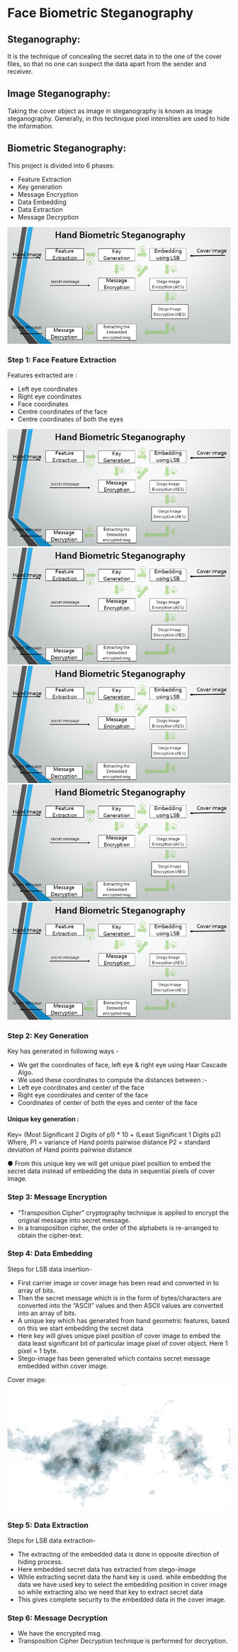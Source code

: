 # Face Biometric Steganography

## Steganography:
It is the technique of concealing the secret data in to the one of the cover files, so that no one can suspect the data apart from the sender and receiver.

## Image Steganography: 
Taking the cover object as image in steganography is known as image steganography. Generally, in this technique pixel intensities are used to hide the information.

## Biometric Steganography:
This project is divided into 6 phases:

- Feature Extraction
- Key generation
- Message Encryption
- Data Embedding
- Data Extraction
- Message Decryption


![block_diagram](https://github.com/anuradha9712/Biometric-Steganography/blob/master/images/flow-chart1.PNG)

### Step 1: Face Feature Extraction
Features extracted are :
- Left eye coordinates
- Right eye coordinates
- Face coordinates
- Centre coordinates of the face
- Centre coordinates of both the eyes

![face-img](https://github.com/anuradha9712/Biometric-Steganography/blob/master/images/flow-chart1.PNG)
![face-img](https://github.com/anuradha9712/Biometric-Steganography/blob/master/images/flow-chart1.PNG)
![face-img](https://github.com/anuradha9712/Biometric-Steganography/blob/master/images/flow-chart1.PNG)
![face-img](https://github.com/anuradha9712/Biometric-Steganography/blob/master/images/flow-chart1.PNG)
![face-img](https://github.com/anuradha9712/Biometric-Steganography/blob/master/images/flow-chart1.PNG)


### Step 2:  Key Generation
Key has generated in following ways -

- We get the coordinates of face, left eye & right eye using Haar Cascade Algo. 
- We used these coordinates to compute the distances between :- 
- Left eye coordinates and center of the face 
- Right eye coordinates and center of the face 
- Coordinates of center of both the eyes and center of the face 


#### Unique key generation :
Key= (Most Significant 2 Digits of p1) * 10 + (Least Significant 1 Digits p2)
Where,
P1 = variance of Hand points pairwise distance
P2 = standard deviation of Hand points pairwise distance

● From this unique key we will get unique pixel position to embed the secret data instead of embedding the data in sequential pixels of cover image. 

### Step 3: Message Encryption
- “Transposition Cipher” cryptography technique is applied to encrypt the original message into secret message. 
- In a transposition cipher, the order of the alphabets is re-arranged to obtain the cipher-text. 

### Step 4: Data Embedding
Steps for LSB data insertion-

- First carrier image or cover image has been read and converted in to array of bits.
- Then the secret message which is in the form of bytes/characters are converted into the “ASCII” values and then ASCII values are converted into an array of bits. 
- A unique key which has generated from hand geometric features, based on this we start embedding the secret data
- Here key will gives unique pixel position of cover image to embed the data least significant bit of particular image pixel of cover object. Here 1 pixel = 1 byte.
- Stego-image has been generated which contains secret message embedded within cover image.

Cover image: 
![Stego cover image](https://github.com/anuradha9712/Biometric-Steganography/blob/master/images/source_img.png)


### Step 5: Data Extraction
Steps for LSB data extraction-
- The extracting of the embedded data is done in opposite direction of hiding process.
- Here embedded secret data has extracted from stego-image
- While extracting secret data the hand key is used. while embedding the data we have used key to select the embedding position in cover image so while extracting also we need that key to extract secret data
- This gives complete security to the embedded data in the cover image. 

### Step 6: Message Decryption
- We have the encrypted msg. 
- Transposition Cipher Decryption technique is performed for decryption.











